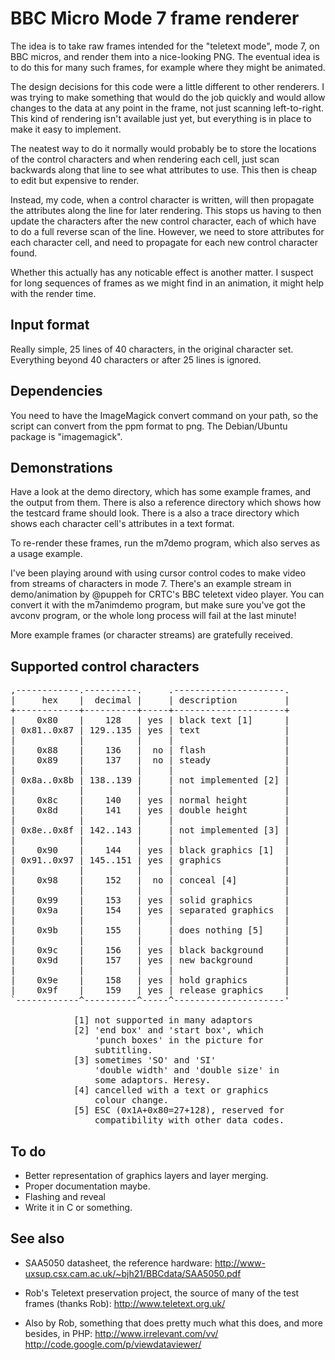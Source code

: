 BBC Micro Mode 7 frame renderer
===============================

The idea is to take raw frames intended for the "teletext mode", mode 7, 
on BBC micros, and render them into a nice-looking PNG. The eventual 
idea is to do this for many such frames, for example where they might be 
animated.

The design decisions for this code were a little different to other 
renderers. I was trying to make something that would do the job quickly 
and would allow changes to the data at any point in the frame, not just 
scanning left-to-right. This kind of rendering isn't available just yet,
but everything is in place to make it easy to implement.

The neatest way to do it normally would probably 
be to store the locations of the control characters and when rendering 
each cell, just scan backwards along that line to see what attributes to 
use. This then is cheap to edit but expensive to render.

Instead, my code, when a control character is written, will then 
propagate the attributes along the line for later rendering. This stops 
us having to then update the characters after the new control character, 
each of which have to do a full reverse scan of the line. However, we 
need to store attributes for each character cell, and need to propagate 
for each new control character found.

Whether this actually has any noticable effect is another matter. I 
suspect for long sequences of frames as we might find in an animation, 
it might help with the render time.

Input format
------------

Really simple, 25 lines of 40 characters, in the original character set. 
Everything beyond 40 characters or after 25 lines is ignored.

Dependencies
------------

You need to have the ImageMagick convert command on your path, so the
script can convert from the ppm format to png. The Debian/Ubuntu
package is "imagemagick".

Demonstrations
--------------

Have a look at the demo directory, which has some example frames, and 
the output from them. There is also a reference directory which shows 
how the testcard frame should look. There is a also a trace directory
which shows each character cell's attributes in a text format.

To re-render these frames, run the m7demo program, which also serves
as a usage example.

I've been playing around with using cursor control codes to make video
from streams of characters in mode 7. There's an example stream in 
demo/animation by @puppeh for CRTC's BBC teletext video player. You 
can convert it with the m7animdemo program, but make sure you've got
the avconv program, or the whole long process will fail at the last
minute!

More example frames (or character streams) are gratefully received.

Supported control characters
----------------------------

<pre>
,------------.----------.     .---------------------.
|     hex    |  decimal |     | description         |
+------------+----------+-----+---------------------+
|    0x80    |    128   | yes | black text [1]      |
| 0x81..0x87 | 129..135 | yes | text                |
|            |          |     |                     |
|    0x88    |    136   |  no | flash               |
|    0x89    |    137   |  no | steady              |
|            |          |     |                     |
| 0x8a..0x8b | 138..139 |     | not implemented [2] |
|            |          |     |                     |
|    0x8c    |    140   | yes | normal height       |
|    0x8d    |    141   | yes | double height       |
|            |          |     |                     |
| 0x8e..0x8f | 142..143 |     | not implemented [3] |
|            |          |     |                     |
|    0x90    |    144   | yes | black graphics [1]  |
| 0x91..0x97 | 145..151 | yes | graphics            |
|            |          |     |                     |
|    0x98    |    152   |  no | conceal [4]         |
|            |          |     |                     |
|    0x99    |    153   | yes | solid graphics      |
|    0x9a    |    154   | yes | separated graphics  |
|            |          |     |                     |
|    0x9b    |    155   |     | does nothing [5]    |
|            |          |     |                     | 
|    0x9c    |    156   | yes | black background    |
|    0x9d    |    157   | yes | new background      |
|            |          |     |                     |
|    0x9e    |    158   | yes | hold graphics       |
|    0x9f    |    159   | yes | release graphics    |
`------------^----------^-----^---------------------'

            [1] not supported in many adaptors
            [2] 'end box' and 'start box', which
                'punch boxes' in the picture for 
                subtitling.
            [3] sometimes 'SO' and 'SI'
                'double width' and 'double size' in
                some adaptors. Heresy.
            [4] cancelled with a text or graphics
                colour change.
            [5] ESC (0x1A+0x80=27+128), reserved for
                compatibility with other data codes.
</pre>

To do
-----

* Better representation of graphics layers and layer merging.
* Proper documentation maybe.
* Flashing and reveal
* Write it in C or something.

See also
--------

* SAA5050 datasheet, the reference hardware:
  http://www-uxsup.csx.cam.ac.uk/~bjh21/BBCdata/SAA5050.pdf

* Rob's Teletext preservation project, the source of many of the test 
  frames (thanks Rob): http://www.teletext.org.uk/

* Also by Rob, something that does pretty much what this does, and
  more besides, in PHP:
  http://www.irrelevant.com/vv/
  http://code.google.com/p/viewdataviewer/
